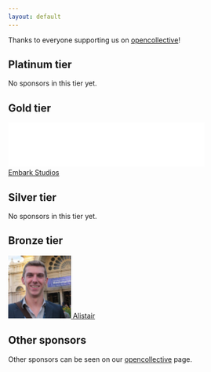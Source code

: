 ```yaml
---
layout: default
---
```


<p class="thanks-sponsors">Thanks to everyone supporting us on <a href="https://opencollective.com/gtk-rs">opencollective</a>!</p>

## Platinum tier

No sponsors in this tier yet.

## Gold tier

<div class="sponsor-tiers">
    <a href="https://www.embark-studios.com/">
        <div>
            <img alt="Embark Studios" src="/images/embark.png">
        </div>
        Embark Studios
    </a>
</div>

## Silver tier

No sponsors in this tier yet.

## Bronze tier

<div class="sponsor-tiers">
    <a href="https://opencollective.com/alistair">
        <img alt="Alistair" src="/images/alistair.png">
        Alistair
    </a>
</div>

## Other sponsors

Other sponsors can be seen on our [opencollective][opencollective] page.

[opencollective]: https://opencollective.com/gtk-rs
